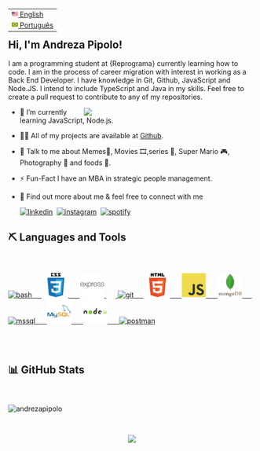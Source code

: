 <table align="right">
<tr><td><a href="README_en.md"><img src="./images/us-flag.png" height="13"> English</a></td></tr>
<tr><td><a href="README.md"><img src="./images/br-flag.png" height="13"> Português</a></td></tr>
</table>
</br>


## **Hi, I'm Andreza Pipolo!**
 I am a programming student at {Reprograma} currently learning how to code. I am in the process of career migration with interest in working as a Back  End Developer. I have knowledge in Git, Github, JavaScript and Node.JS. I intend to include TypeScript and Java in my skills. Feel free to create a pull request to contribute to any of my repositories.


<img align='right' src="https://media.giphy.com/media/bcKmIWkUMCjVm/giphy.gif" width="350"></h1>

- 🌱 I’m currently learning JavaScript, Node.js.

- 👨‍💻 All of my projects are available at [Github](https://github.com/andrezapipolo?tab=repositories).

- 💬 Talk to me about Memes🤭, Movies 🎞️,series 🍿, Super Mario 🎮, Photography 📸 and foods 🥢.

- ⚡️ Fun-Fact I have an MBA in strategic people management.

- 📡 Find out more about me & feel free to connect with me<p align="left">
<a href="https://www.linkedin.com/in/andrezapipolo"><img src="https://img.icons8.com/color/96/000000/linkedin.png" alt="linkedin" width="40px"/></a>&nbsp;
<a href="https://www.instagram.com/andrezapipolo"><img src="https://img.icons8.com/color/96/000000/instagram-new.png" alt="instagram" width="40px"/></a>&nbsp;
<a href="https://open.spotify.com/user/andrezamenezes"><img src="https://img.icons8.com/color/96/000000/spotify--v1.png" alt="spotify" width="40px"/></a>
</p>

## ⛏️ Languages and Tools
</br>
</br>
<a href="https://www.gnu.org/software/bash/" target="_blank" rel="noreferrer"> <img src="https://www.vectorlogo.zone/logos/gnu_bash/gnu_bash-icon.svg" alt="bash" width="50" height="50"/>&nbsp;&nbsp;&nbsp;&nbsp;&nbsp;</a> <a href="https://www.w3schools.com/css/" target="_blank" rel="noreferrer"> <img src="https://raw.githubusercontent.com/devicons/devicon/master/icons/css3/css3-original-wordmark.svg" alt="css3" width="50" height="50"/>&nbsp;&nbsp;&nbsp;&nbsp;&nbsp; </a> <a href="https://expressjs.com" target="_blank" rel="noreferrer"> <img src="https://raw.githubusercontent.com/devicons/devicon/master/icons/express/express-original-wordmark.svg" alt="express" width="50" height="50"/> </a>&nbsp;&nbsp;&nbsp;&nbsp;&nbsp;<a href="https://git-scm.com/" target="_blank" rel="noreferrer"> <img src="https://www.vectorlogo.zone/logos/git-scm/git-scm-icon.svg" alt="git" width="50" height="50"/>&nbsp;&nbsp;&nbsp;&nbsp;&nbsp;</a> <a href="https://www.w3.org/html/" target="_blank" rel="noreferrer"> <img src="https://raw.githubusercontent.com/devicons/devicon/master/icons/html5/html5-original-wordmark.svg" alt="html5" width="50" height="50"/>&nbsp;&nbsp;&nbsp;&nbsp;&nbsp; </a> <a href="https://developer.mozilla.org/en-US/docs/Web/JavaScript" target="_blank" rel="noreferrer"> <img src="https://raw.githubusercontent.com/devicons/devicon/master/icons/javascript/javascript-original.svg" alt="javascript" width="50" height="50"/>&nbsp;&nbsp;&nbsp;&nbsp;&nbsp; </a> <a href="https://www.mongodb.com/" target="_blank" rel="noreferrer"> <img src="https://raw.githubusercontent.com/devicons/devicon/master/icons/mongodb/mongodb-original-wordmark.svg" alt="mongodb" width="50" height="50"/>&nbsp;&nbsp;&nbsp;&nbsp;&nbsp; </a> <a href="https://www.microsoft.com/en-us/sql-server" target="_blank" rel="noreferrer"> <img src="https://www.svgrepo.com/show/303229/microsoft-sql-server-logo.svg" alt="mssql" width="50" height="50"/>&nbsp;&nbsp;&nbsp;&nbsp;&nbsp; </a> <a href="https://www.mysql.com/" target="_blank" rel="noreferrer"> <img src="https://raw.githubusercontent.com/devicons/devicon/master/icons/mysql/mysql-original-wordmark.svg" alt="mysql" width="50" height="50"/>&nbsp;&nbsp;&nbsp;&nbsp;&nbsp; </a> <a href="https://nodejs.org" target="_blank" rel="noreferrer"> <img src="https://raw.githubusercontent.com/devicons/devicon/master/icons/nodejs/nodejs-original-wordmark.svg" alt="nodejs" width="50" height="50"/>&nbsp;&nbsp;&nbsp;&nbsp;&nbsp; </a> <a href="https://postman.com" target="_blank" rel="noreferrer"> <img src="https://www.vectorlogo.zone/logos/getpostman/getpostman-icon.svg" alt="postman" width="50" height="50"/> </a> </p></a></p>
</br>
</br>

## 📊 GitHub Stats
</br>

<p><img align="center" src="https://github-readme-stats.vercel.app/api/top-langs?username=andrezapipolo&show_icons=true&locale=en&layout=compact" alt="andrezapipolo" /></p>


</br>

<p align="center">
  <img src="https://capsule-render.vercel.app/api?type=waving&color=gradient&height=60&section=footer&width=100"/>
</p>